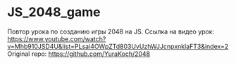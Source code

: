 # JS_2048_game

Повтор урока по созданию игры 2048 на JS.
Ссылка на видео урок: https://www.youtube.com/watch?v=Mhb910JSD4U&list=PLsai4OWpZTd803UvUzhWJJcnpxnklaFT3&index=2
Original repo: https://github.com/YuraKoch/2048